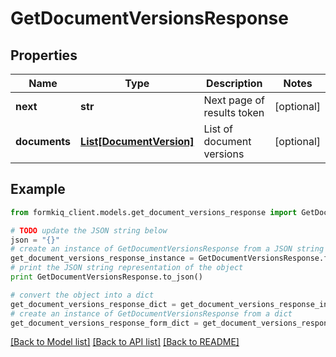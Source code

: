 # GetDocumentVersionsResponse


## Properties

Name | Type | Description | Notes
------------ | ------------- | ------------- | -------------
**next** | **str** | Next page of results token | [optional] 
**documents** | [**List[DocumentVersion]**](DocumentVersion.md) | List of document versions | [optional] 

## Example

```python
from formkiq_client.models.get_document_versions_response import GetDocumentVersionsResponse

# TODO update the JSON string below
json = "{}"
# create an instance of GetDocumentVersionsResponse from a JSON string
get_document_versions_response_instance = GetDocumentVersionsResponse.from_json(json)
# print the JSON string representation of the object
print GetDocumentVersionsResponse.to_json()

# convert the object into a dict
get_document_versions_response_dict = get_document_versions_response_instance.to_dict()
# create an instance of GetDocumentVersionsResponse from a dict
get_document_versions_response_form_dict = get_document_versions_response.from_dict(get_document_versions_response_dict)
```
[[Back to Model list]](../README.md#documentation-for-models) [[Back to API list]](../README.md#documentation-for-api-endpoints) [[Back to README]](../README.md)


